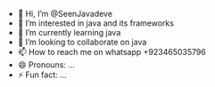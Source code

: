 - 👋 Hi, I’m @SeenJavadeve
- 👀 I’m interested in java and its frameworks
- 🌱 I’m currently learning java
- 💞️ I’m looking to collaborate on java
- 📫 How to reach me on whatsapp +923465035796
- 😄 Pronouns: ...
- ⚡ Fun fact: ...

<!---
SeenJavadeve/SeenJavadeve is a ✨ special ✨ repository because its `README.md` (this file) appears on your GitHub profile.
You can click the Preview link to take a look at your changes.
--->
